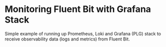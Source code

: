 # Monitoring Fluent Bit with Grafana Stack

Simple example of running up Prometheus, Loki and Grafana (PLG) stack to receive observability data (logs and metrics) from Fluent Bit.
